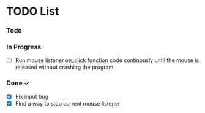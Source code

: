 # TODO List

### Todo



### In Progress

- [ ] Run mouse listener on_click function code continously until the mouse is released without crashing the program

### Done ✓

- [x] Fix input bug
- [x] Find a way to stop current mouse listener
